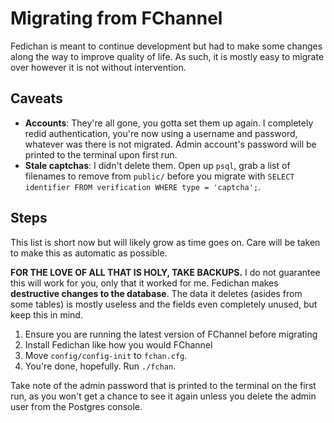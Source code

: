 # Migrating from FChannel

Fedichan is meant to continue development but had to make some changes along the
way to improve quality of life.
As such, it is mostly easy to migrate over however it is not without
intervention.

## Caveats

- **Accounts**: They're all gone, you gotta set them up again.
  I completely redid authentication, you're now using a username and password,
  whatever was there is not migrated.
  Admin account's password will be printed to the terminal upon first run.
- **Stale captchas**: I didn't delete them.
  Open up `psql`, grab a list of filenames to remove from `public/` before you
  migrate with `SELECT identifier FROM verification WHERE type = 'captcha';`.

## Steps

This list is short now but will likely grow as time goes on.
Care will be taken to make this as automatic as possible.

**FOR THE LOVE OF ALL THAT IS HOLY, TAKE BACKUPS.**
I do not guarantee this will work for you, only that it worked for me.
Fedichan makes **destructive changes to the database**.
The data it deletes (asides from some tables) is mostly useless and the fields
even completely unused, but keep this in mind.

1. Ensure you are running the latest version of FChannel before migrating
2. Install Fedichan like how you would FChannel
3. Move `config/config-init` to `fchan.cfg`.
4. You're done, hopefully. Run `./fchan`.

Take note of the admin password that is printed to the terminal on the first
run, as you won't get a chance to see it again unless you delete the admin user
from the Postgres console.

